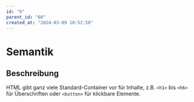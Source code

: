 ```yaml
---
id: "6"
parent_id: "60"
created_at: "2024-03-09 10:52:58"
---
```


# Semantik

## Beschreibung

HTML gibt ganz viele Standard-Container vor für Inhalte, z.B. `<h1>` bis `<h6>` für Überschriften oder `<button>` für klickbare Elemente.